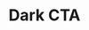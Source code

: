 ---
title: Dark CTA
category: Marketing
paid: true
isActive: false
ltr: {"preview":"function App() {\n  return /*#__PURE__*/React.createElement(\"section\", {\n    className: \"relative overflow-hidden py-28 px-4 bg-gray-900 md:px-8\"\n  }, /*#__PURE__*/React.createElement(\"div\", {\n    className: \"w-full h-full rounded-full bg-gradient-to-r from-[#58AEF1] to-pink-500 absolute -top-12 -right-14 blur-2xl opacity-10\"\n  }), /*#__PURE__*/React.createElement(\"div\", {\n    className: \"max-w-xl mx-auto text-center relative\"\n  }, /*#__PURE__*/React.createElement(\"div\", {\n    className: \"py-4\"\n  }, /*#__PURE__*/React.createElement(\"h3\", {\n    className: \"text-3xl text-gray-200 font-semibold md:text-4xl\"\n  }, \"Get Unlimited Access To All Templates\"), /*#__PURE__*/React.createElement(\"p\", {\n    className: \"text-gray-300 leading-relaxed mt-3\"\n  }, \"Nam erat risus, sodales sit amet lobortis ut, finibus eget metus. Cras aliquam ante ut tortor posuere feugiat. Duis sodales nisi id porta lacinia.\")), /*#__PURE__*/React.createElement(\"div\", {\n    className: \"mt-5 items-center justify-center gap-3 sm:flex\"\n  }, /*#__PURE__*/React.createElement(\"a\", {\n    href: \"javascript:void()\",\n    className: \"block w-full mt-2 py-2.5 px-8 text-gray-700 bg-white rounded-md duration-150 hover:bg-gray-100 sm:w-auto\"\n  }, \"Try It Out\"), /*#__PURE__*/React.createElement(\"a\", {\n    href: \"javascript:void()\",\n    className: \"block w-full mt-2 py-2.5 px-8 text-gray-300 bg-gray-700 rounded-md duration-150 hover:bg-gray-800 sm:w-auto\"\n  }, \"Get Started\"))));\n}","vue":{"vueCss":[{"code":"<template>\n  <section class=\"cta-dark\">\n    <div class=\"cta-dark-cover\"></div>\n    <div class=\"cta-container\">\n      <div class=\"cta-details\">\n        <h3>\n          Get Unlimited Access To All Templates\n        </h3>\n        <p>\n          Nam erat risus, sodales sit amet lobortis ut, finibus eget metus. Cras aliquam ante ut tortor posuere feugiat.\n          Duis sodales nisi id porta lacinia.\n        </p>\n      </div>\n      <div class=\"btns-group\">\n        <a href=\"javascript:void()\" class=\"btn-primary\">\n          Try It Out\n        </a>\n        <a href=\"javascript:void()\" class=\"btn-secondary\">\n          Get Started\n        </a>\n      </div>\n    </div>\n  </section>\n</template>","label":"App.vue"},{"code":".cta-dark {\n  position: relative;\n  overflow: hidden;\n  padding: 7rem 1rem;\n  background-color: #111827;\n}\n\n@media (min-width: 640px) {\n  .cta-dark {\n    padding-left: 1rem;\n    padding-right: 1rem;\n  }\n}\n\n.cta-dark .cta-dark-cover {\n  width: 100%;\n  height: 100%;\n  border-radius: 9999px;\n  background-image: linear-gradient(to right, #58AEF1, #ec4899);\n  position: absolute;\n  top: -3rem;\n  right: -3.5rem;\n  filter: blur(40px);\n  opacity: 0.1;\n}\n\n.cta-dark .cta-container {\n  max-width: 36rem;\n  margin-left: auto;\n  margin-right: auto;\n  text-align: center;\n  position: relative;\n}\n\n.cta-dark .cta-container .cta-details {\n  padding-top: 1rem;\n  padding-bottom: 1rem;\n}\n\n.cta-dark .cta-container .cta-details h3 {\n  font-size: 1.875rem;\n  line-height: 2.25rem;\n  color: #e5e7eb;\n  font-weight: 600;\n}\n\n@media (min-width: 768px) {\n  .cta-dark .cta-container .cta-details h3 {\n    font-size: 2.25rem;\n    line-height: 2.5rem;\n  }\n}\n\n.cta-dark .cta-container .cta-details p {\n  color: #d1d5db;\n  line-height: 1.625;\n  margin-top: 0.75rem;\n}\n\n.cta-dark .cta-container .btns-group {\n  margin-top: 1.25rem;\n}\n\n@media (min-width: 640px) {\n  .cta-dark .cta-container .btns-group {\n    display: flex;\n    align-items: center;\n    justify-content: center;\n    gap: 0.75rem;\n  }\n}\n\n.cta-dark .cta-container .btns-group .btn-primary,\n.cta-dark .cta-container .btns-group .btn-secondary {\n  margin-top: 0.5rem;\n  padding: 0.625rem 2rem;\n  text-align: center;\n  border-radius: 0.375rem;\n  display: block;\n  transition-duration: 150ms;\n}\n\n.cta-dark .cta-container .btns-group .btn-primary {\n  background-color: #FFF;\n  color: #374151;\n}\n\n.cta-dark .cta-container .btns-group .btn-primary:hover {\n  background-color: #f3f4f6;\n}\n\n.cta-dark .cta-container .btns-group .btn-secondary {\n  background-color: #374151;\n  color: #d1d5db;\n}\n\n.cta-dark .cta-container .btns-group .btn-secondary:hover {\n  background-color: #1f2937;\n}","label":"style.css"}],"vueTail":[{"code":"<template>\n  <section class=\"relative overflow-hidden py-28 px-4 bg-gray-900 sm:px-8\">\n    <div\n      class=\"w-full h-full rounded-full bg-gradient-to-r from-[#58AEF1] to-pink-500 absolute -top-12 -right-14 blur-2xl opacity-10\">\n    </div>\n    <div class=\"max-w-xl mx-auto text-center relative\">\n      <div class=\"py-4\">\n        <h3 class=\"text-3xl text-gray-200 font-semibold md:text-4xl\">\n          Get Unlimited Access To All Templates\n        </h3>\n        <p class=\"text-gray-300 leading-relaxed mt-3\">\n          Nam erat risus, sodales sit amet lobortis ut, finibus eget metus. Cras aliquam ante ut tortor posuere feugiat.\n          Duis sodales nisi id porta lacinia.\n        </p>\n      </div>\n      <div class=\"mt-5 items-center justify-center gap-3 sm:flex\">\n        <a href=\"javascript:void()\"\n          class=\"block w-full mt-2 py-2.5 px-8 text-gray-700 bg-white rounded-md duration-150 hover:bg-gray-100 sm:w-auto\">\n          Try It Out\n        </a>\n        <a href=\"javascript:void()\"\n          class=\"block w-full mt-2 py-2.5 px-8 text-gray-300 bg-gray-700 rounded-md duration-150 hover:bg-gray-800 sm:w-auto\">\n          Get Started\n        </a>\n      </div>\n    </div>\n  </section>\n</template>","label":"App.vue"}]},"react":{"jsxCss":[{"code":"export default () => {\n    return (\n        <section className=\"cta-dark\">\n            <div className=\"cta-dark-cover\"></div>\n            <div className=\"cta-container\">\n                <div className=\"cta-details\">\n                    <h3>\n                        Get Unlimited Access To All Templates\n                    </h3>\n                    <p>\n                        Nam erat risus, sodales sit amet lobortis ut, finibus eget metus. Cras aliquam ante ut tortor posuere feugiat. Duis sodales nisi id porta lacinia.\n                    </p>\n                </div>\n                <div className=\"btns-group\">\n                    <a \n                        href=\"javascript:void()\"\n                        className=\"btn-primary\"\n                    >\n                        Try It Out\n                    </a>\n                    <a\n                        href=\"javascript:void()\"\n                        className=\"btn-secondary\"\n                    >\n                        Get Started\n                    </a>\n                </div>\n            </div>\n        </section>\n    )\n}\n","label":"App.jsx"},{"code":".cta-dark {\n  position: relative;\n  overflow: hidden;\n  padding: 7rem 1rem;\n  background-color: #111827;\n}\n@media (min-width: 640px) {\n  .cta-dark {\n    padding-left: 1rem;\n    padding-right: 1rem;\n  }\n}\n.cta-dark .cta-dark-cover {\n  width: 100%;\n  height: 100%;\n  border-radius: 9999px;\n  background-image: linear-gradient(to right, #58AEF1, #ec4899);\n  position: absolute;\n  top: -3rem;\n  right: -3.5rem;\n  filter: blur(40px);\n  opacity: 0.1;\n}\n.cta-dark .cta-container {\n  max-width: 36rem;\n  margin-left: auto;\n  margin-right: auto;\n  text-align: center;\n  position: relative;\n}\n.cta-dark .cta-container .cta-details {\n  padding-top: 1rem;\n  padding-bottom: 1rem;\n}\n.cta-dark .cta-container .cta-details h3 {\n  font-size: 1.875rem;\n  line-height: 2.25rem;\n  color: #e5e7eb;\n  font-weight: 600;\n}\n@media (min-width: 768px) {\n  .cta-dark .cta-container .cta-details h3 {\n    font-size: 2.25rem;\n    line-height: 2.5rem;\n  }\n}\n.cta-dark .cta-container .cta-details p {\n  color: #d1d5db;\n  line-height: 1.625;\n  margin-top: 0.75rem;\n}\n.cta-dark .cta-container .btns-group {\n  margin-top: 1.25rem;\n}\n@media (min-width: 640px) {\n  .cta-dark .cta-container .btns-group {\n    display: flex;\n    align-items: center;\n    justify-content: center;\n    gap: 0.75rem;\n  }\n}\n.cta-dark .cta-container .btns-group .btn-primary, .cta-dark .cta-container .btns-group .btn-secondary {\n  margin-top: 0.5rem;\n  padding: 0.625rem 2rem;\n  text-align: center;\n  border-radius: 0.375rem;\n  display: block;\n  transition-duration: 150ms;\n}\n.cta-dark .cta-container .btns-group .btn-primary {\n  background-color: #FFF;\n  color: #374151;\n}\n.cta-dark .cta-container .btns-group .btn-primary:hover {\n  background-color: #f3f4f6;\n}\n.cta-dark .cta-container .btns-group .btn-secondary {\n  background-color: #374151;\n  color: #d1d5db;\n}\n.cta-dark .cta-container .btns-group .btn-secondary:hover {\n  background-color: #1f2937;\n}\n","label":"style.css"}],"jsxTail":[{"code":"export default () => {\n    return (\n        <section className=\"relative overflow-hidden py-28 px-4 bg-gray-900 md:px-8\">\n            <div className=\"w-full h-full rounded-full bg-gradient-to-r from-[#58AEF1] to-pink-500 absolute -top-12 -right-14 blur-2xl opacity-10\"></div>\n            <div className=\"max-w-xl mx-auto text-center relative\">\n                <div className=\"py-4\">\n                    <h3 className=\"text-3xl text-gray-200 font-semibold md:text-4xl\">\n                        Get Unlimited Access To All Templates\n                    </h3>\n                    <p className=\"text-gray-300 leading-relaxed mt-3\">\n                        Nam erat risus, sodales sit amet lobortis ut, finibus eget metus. Cras aliquam ante ut tortor posuere feugiat. Duis sodales nisi id porta lacinia.\n                    </p>\n                </div>\n                <div className=\"mt-5 items-center justify-center gap-3 sm:flex\">\n                    <a \n                        href=\"javascript:void()\"\n                        className=\"block w-full mt-2 py-2.5 px-8 text-gray-700 bg-white rounded-md duration-150 hover:bg-gray-100 sm:w-auto\"\n                    >\n                        Try It Out\n                    </a>\n                    <a\n                        href=\"javascript:void()\"\n                        className=\"block w-full mt-2 py-2.5 px-8 text-gray-300 bg-gray-700 rounded-md duration-150 hover:bg-gray-800 sm:w-auto\"\n                    >\n                        Get Started\n                    </a>\n                </div>\n            </div>\n        </section>\n    )\n}\n","label":"App.jsx"}]}}
rtl: {"preview":"function App() {\n  return /*#__PURE__*/React.createElement(\"section\", {\n    className: \"relative overflow-hidden py-28 px-4 bg-gray-900 md:px-8\"\n  }, /*#__PURE__*/React.createElement(\"div\", {\n    className: \"w-full h-full rounded-full bg-gradient-to-r from-[#58AEF1] to-pink-500 absolute -top-12 -right-14 blur-2xl opacity-10\"\n  }), /*#__PURE__*/React.createElement(\"div\", {\n    className: \"max-w-xl mx-auto text-center relative\"\n  }, /*#__PURE__*/React.createElement(\"div\", {\n    className: \"py-4\"\n  }, /*#__PURE__*/React.createElement(\"h3\", {\n    className: \"text-3xl text-gray-200 font-semibold md:text-4xl\"\n  }, \"\\u0627\\u062D\\u0635\\u0644 \\u0639\\u0644\\u0649 \\u0648\\u0635\\u0648\\u0644 \\u063A\\u064A\\u0631 \\u0645\\u062D\\u062F\\u0648\\u062F \\u0625\\u0644\\u0649 \\u062C\\u0645\\u064A\\u0639 \\u0627\\u0644\\u0642\\u0648\\u0627\\u0644\\u0628\"), /*#__PURE__*/React.createElement(\"p\", {\n    className: \"text-gray-300 leading-relaxed mt-3\"\n  }, \"\\u0647\\u0646\\u0627\\u0643 \\u062D\\u0642\\u064A\\u0642\\u0629 \\u0645\\u062B\\u0628\\u062A\\u0629 \\u0645\\u0646\\u0630 \\u0632\\u0645\\u0646 \\u0637\\u0648\\u064A\\u0644 \\u0648\\u0647\\u064A \\u0623\\u0646 \\u0627\\u0644\\u0645\\u062D\\u062A\\u0648\\u0649 \\u0627\\u0644\\u0645\\u0642\\u0631\\u0648\\u0621 \\u0644\\u0635\\u0641\\u062D\\u0629 \\u0645\\u0627 \\u0633\\u064A\\u0644\\u0647\\u064A \\u0627\\u0644\\u0642\\u0627\\u0631\\u0626 \\u0639\\u0646 \\u0627\\u0644\\u062A\\u0631\\u0643\\u064A\\u0632 \\u0639\\u0644\\u0649 \\u0627\\u0644\\u0634\\u0643\\u0644 \\u0627\\u0644\\u062E\\u0627\\u0631\\u062C\\u064A \\u0644\\u0644\\u0646\\u0635 \\u0623\\u0648 \\u0634\\u0643\\u0644 \\u062A\\u0648\\u0636\\u0639 \\u0627\\u0644\\u0641\\u0642\\u0631\\u0627\\u062A \\u0641\\u064A \\u0627\\u0644\\u0635\\u0641\\u062D\\u0629 \\u0627\\u0644\\u062A\\u064A \\u064A\\u0642\\u0631\\u0623\\u0647\\u0627. \\u0627\\u0644\\u0647\\u062F\\u0641 \\u0645\\u0646 \\u0627\\u0633\\u062A\\u062E\\u062F\\u0627\\u0645 Lorem Ipsum.\")), /*#__PURE__*/React.createElement(\"div\", {\n    className: \"mt-5 items-center justify-center gap-3 sm:flex\"\n  }, /*#__PURE__*/React.createElement(\"a\", {\n    href: \"javascript:void()\",\n    className: \"block w-full mt-2 py-2.5 px-8 text-gray-700 bg-white rounded-md duration-150 hover:bg-gray-100 sm:w-auto\"\n  }, \"\\u062A\\u062C\\u0631\\u0628\\u0629 \\u0647\\u0630\\u0627\"), /*#__PURE__*/React.createElement(\"a\", {\n    href: \"javascript:void()\",\n    className: \"block w-full mt-2 py-2.5 px-8 text-gray-300 bg-gray-700 rounded-md duration-150 hover:bg-gray-800 sm:w-auto\"\n  }, \"\\u0627\\u0644\\u0628\\u062F\\u0621\"))));\n}","vue":{"vueCss":[],"vueTail":[]},"react":{"jsxCss":[{"code":"export default () => {\n    return (\n        <section className=\"cta-dark\">\n            <div className=\"cta-dark-cover\"></div>\n            <div className=\"cta-container\">\n                <div className=\"cta-details\">\n                    <h3>\n                        Get Unlimited Access To All Templates\n                    </h3>\n                    <p>\n                        Nam erat risus, sodales sit amet lobortis ut, finibus eget metus. Cras aliquam ante ut tortor posuere feugiat. Duis sodales nisi id porta lacinia.\n                    </p>\n                </div>\n                <div className=\"btns-group\">\n                    <a \n                        href=\"javascript:void()\"\n                        className=\"btn-primary\"\n                    >\n                        Try It Out\n                    </a>\n                    <a\n                        href=\"javascript:void()\"\n                        className=\"btn-secondary\"\n                    >\n                        Get Started\n                    </a>\n                </div>\n            </div>\n        </section>\n    )\n}\n","label":"App.jsx"},{"code":".cta-dark {\n  position: relative;\n  overflow: hidden;\n  padding: 7rem 1rem;\n  background-color: #111827;\n}\n@media (min-width: 640px) {\n  .cta-dark {\n    padding-left: 1rem;\n    padding-right: 1rem;\n  }\n}\n.cta-dark .cta-dark-cover {\n  width: 100%;\n  height: 100%;\n  border-radius: 9999px;\n  background-image: linear-gradient(to right, #58AEF1, #ec4899);\n  position: absolute;\n  top: -3rem;\n  right: -3.5rem;\n  filter: blur(40px);\n  opacity: 0.1;\n}\n.cta-dark .cta-container {\n  max-width: 36rem;\n  margin-left: auto;\n  margin-right: auto;\n  text-align: center;\n  position: relative;\n}\n.cta-dark .cta-container .cta-details {\n  padding-top: 1rem;\n  padding-bottom: 1rem;\n}\n.cta-dark .cta-container .cta-details h3 {\n  font-size: 1.875rem;\n  line-height: 2.25rem;\n  color: #e5e7eb;\n  font-weight: 600;\n}\n@media (min-width: 768px) {\n  .cta-dark .cta-container .cta-details h3 {\n    font-size: 2.25rem;\n    line-height: 2.5rem;\n  }\n}\n.cta-dark .cta-container .cta-details p {\n  color: #d1d5db;\n  line-height: 1.625;\n  margin-top: 0.75rem;\n}\n.cta-dark .cta-container .btns-group {\n  margin-top: 1.25rem;\n}\n@media (min-width: 640px) {\n  .cta-dark .cta-container .btns-group {\n    display: flex;\n    align-items: center;\n    justify-content: center;\n    gap: 0.75rem;\n  }\n}\n.cta-dark .cta-container .btns-group .btn-primary, .cta-dark .cta-container .btns-group .btn-secondary {\n  margin-top: 0.5rem;\n  padding: 0.625rem 2rem;\n  text-align: center;\n  border-radius: 0.375rem;\n  display: block;\n  transition-duration: 150ms;\n}\n.cta-dark .cta-container .btns-group .btn-primary {\n  background-color: #FFF;\n  color: #374151;\n}\n.cta-dark .cta-container .btns-group .btn-primary:hover {\n  background-color: #f3f4f6;\n}\n.cta-dark .cta-container .btns-group .btn-secondary {\n  background-color: #374151;\n  color: #d1d5db;\n}\n.cta-dark .cta-container .btns-group .btn-secondary:hover {\n  background-color: #1f2937;\n}","label":"style.css"}],"jsxTail":[{"code":"export default () => {\n    return (\n        <section className=\"relative overflow-hidden py-28 px-4 bg-gray-900 md:px-8\">\n            <div className=\"w-full h-full rounded-full bg-gradient-to-r from-[#58AEF1] to-pink-500 absolute -top-12 -right-14 blur-2xl opacity-10\"></div>\n            <div className=\"max-w-xl mx-auto text-center relative\">\n                <div className=\"py-4\">\n                    <h3 className=\"text-3xl text-gray-200 font-semibold md:text-4xl\">\n                        احصل على وصول غير محدود إلى جميع القوالب\n                    </h3>\n                    <p className=\"text-gray-300 leading-relaxed mt-3\">\n                        هناك حقيقة مثبتة منذ زمن طويل وهي أن المحتوى المقروء لصفحة ما سيلهي القارئ عن التركيز على الشكل الخارجي للنص أو شكل توضع الفقرات في الصفحة التي يقرأها. الهدف من استخدام Lorem Ipsum.\n                    </p>\n                </div>\n                <div className=\"mt-5 items-center justify-center gap-3 sm:flex\">\n                    <a \n                        href=\"javascript:void()\"\n                        className=\"block w-full mt-2 py-2.5 px-8 text-gray-700 bg-white rounded-md duration-150 hover:bg-gray-100 sm:w-auto\"\n                    >\n                        تجربة هذا\n                    </a>\n                    <a\n                        href=\"javascript:void()\"\n                        className=\"block w-full mt-2 py-2.5 px-8 text-gray-300 bg-gray-700 rounded-md duration-150 hover:bg-gray-800 sm:w-auto\"\n                    >\n                        البدء\n                    </a>\n                </div>\n            </div>\n        </section>\n    )\n}","label":"App.jsx"}]}}
slug: /cta-sections
id: ad1b9e32-a39f-44ac-afef-c7b9c2dbbf6a
created_at: 3
---